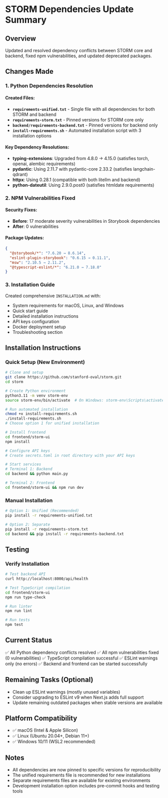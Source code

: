 # STORM Dependencies Update Summary

## Overview
Updated and resolved dependency conflicts between STORM core and backend, fixed npm vulnerabilities, and updated deprecated packages.

## Changes Made

### 1. Python Dependencies Resolution

#### Created Files:
- **`requirements-unified.txt`** - Single file with all dependencies for both STORM and backend
- **`requirements-storm.txt`** - Pinned versions for STORM core only  
- **`backend/requirements-backend.txt`** - Pinned versions for backend only
- **`install-requirements.sh`** - Automated installation script with 3 installation options

#### Key Dependency Resolutions:
- **typing-extensions**: Upgraded from 4.8.0 → 4.15.0 (satisfies torch, openai, alembic requirements)
- **pydantic**: Using 2.11.7 with pydantic-core 2.33.2 (satisfies langchain-qdrant)
- **httpx**: Using 0.28.1 (compatible with both litellm and backend)
- **python-dateutil**: Using 2.9.0.post0 (satisfies htmldate requirements)

### 2. NPM Vulnerabilities Fixed

#### Security Fixes:
- **Before**: 17 moderate severity vulnerabilities in Storybook dependencies
- **After**: 0 vulnerabilities

#### Package Updates:
```json
{
  "@storybook/*": "7.6.20 → 8.6.14",
  "eslint-plugin-storybook": "0.6.15 → 0.11.1",
  "msw": "2.10.5 → 2.11.2",
  "@typescript-eslint/*": "6.21.0 → 7.18.0"
}
```

### 3. Installation Guide
Created comprehensive `INSTALLATION.md` with:
- System requirements for macOS, Linux, and Windows
- Quick start guide
- Detailed installation instructions
- API keys configuration
- Docker deployment setup
- Troubleshooting section

## Installation Instructions

### Quick Setup (New Environment)
```bash
# Clone and setup
git clone https://github.com/stanford-oval/storm.git
cd storm

# Create Python environment
python3.11 -m venv storm-env
source storm-env/bin/activate  # On Windows: storm-env\Scripts\activate

# Run automated installation
chmod +x install-requirements.sh
./install-requirements.sh
# Choose option 1 for unified installation

# Install frontend
cd frontend/storm-ui
npm install

# Configure API keys
# Create secrets.toml in root directory with your API keys

# Start services
# Terminal 1: Backend
cd backend && python main.py

# Terminal 2: Frontend  
cd frontend/storm-ui && npm run dev
```

### Manual Installation
```bash
# Option 1: Unified (Recommended)
pip install -r requirements-unified.txt

# Option 2: Separate
pip install -r requirements-storm.txt
cd backend && pip install -r requirements-backend.txt
```

## Testing

### Verify Installation
```bash
# Test backend API
curl http://localhost:8000/api/health

# Test TypeScript compilation
cd frontend/storm-ui
npm run type-check

# Run linter
npm run lint

# Run tests
npm test
```

## Current Status
✅ All Python dependency conflicts resolved
✅ All npm vulnerabilities fixed (0 vulnerabilities)
✅ TypeScript compilation successful
✅ ESLint warnings only (no errors)
✅ Backend and frontend can be started successfully

## Remaining Tasks (Optional)
- Clean up ESLint warnings (mostly unused variables)
- Consider upgrading to ESLint v9 when Next.js adds full support
- Update remaining outdated packages when stable versions are available

## Platform Compatibility
- ✅ macOS (Intel & Apple Silicon)
- ✅ Linux (Ubuntu 20.04+, Debian 11+)  
- ✅ Windows 10/11 (WSL2 recommended)

## Notes
- All dependencies are now pinned to specific versions for reproducibility
- The unified requirements file is recommended for new installations
- Separate requirements files are available for existing environments
- Development installation option includes pre-commit hooks and testing tools
